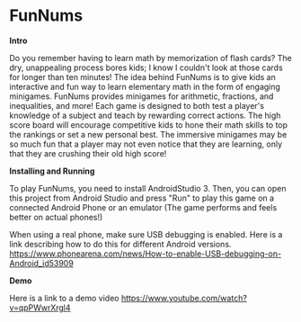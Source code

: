 # FunNums
******Intro******

Do you remember having to learn math by memorization of flash cards? 
The dry, unappealing process bores kids; I know I couldn't look at those 
cards for longer than ten minutes! The idea behind FunNums is to give 
kids an interactive and fun way to learn elementary math in the form of 
engaging minigames.  FunNums provides minigames for arithmetic, fractions, 
and inequalities, and more! Each game is designed to both test a player's 
knowledge of a subject and teach by rewarding correct actions. The high score 
board will encourage competitive kids to hone their math skills to top the
rankings or set a new personal best. The immersive minigames may be so much
fun that a player may not even notice that they are learning, only that they 
are crushing their old high score!

******Installing and Running******

To play FunNums, you need to install AndroidStudio 3. 
Then, you can open this project from Android Studio and press "Run" 
to play this game on a connected Android Phone or an emulator 
(The game performs and feels better on actual phones!)

When using a real phone, make sure USB debugging is enabled. 
Here is a link describing how to do this for different Android versions.
https://www.phonearena.com/news/How-to-enable-USB-debugging-on-Android_id53909


******Demo******

Here is a link to a demo video
https://www.youtube.com/watch?v=qpPWwrXrgl4
